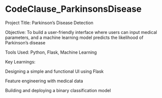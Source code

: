 # CodeClause_ParkinsonsDisease
Project Title: Parkinson’s Disease Detection

Objective: To build a user-friendly interface where users can input medical parameters, and a machine learning model predicts the likelihood of Parkinson’s disease

Tools Used: Python, Flask, Machine Learning

Key Learnings:

Designing a simple and functional UI using Flask

Feature engineering with medical data

Building and deploying a binary classification model
